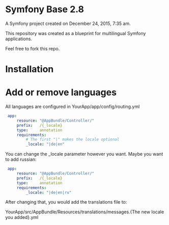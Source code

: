 Symfony Base 2.8
================

A Symfony project created on December 24, 2015, 7:35 am.

This repository was created as a blueprint for multilingual Symfony applications.

Feel free to fork this repo.

# Installation

# Add or remove languages

All languages are configured in YourApp/app/config/routing.yml

```yaml
 app:
     resource: "@AppBundle/Controller/"
     prefix:   /{_locale}
     type:     annotation
     requirements:
         # The first "|" makes the locale optional
         _locale: "|de|en"
```

You can change the _locale parameter however you want. Maybe you want to add russian:

```yaml
 app:
     resource: "@AppBundle/Controller/"
     prefix:   /{_locale}
     type:     annotation
     requirements:
         _locale: "|de|en|ru"
```

After changing that, you would add the translations file to: 

YourApp/src/AppBundle/Resources/translations/messages.{The new locale you added}.yml